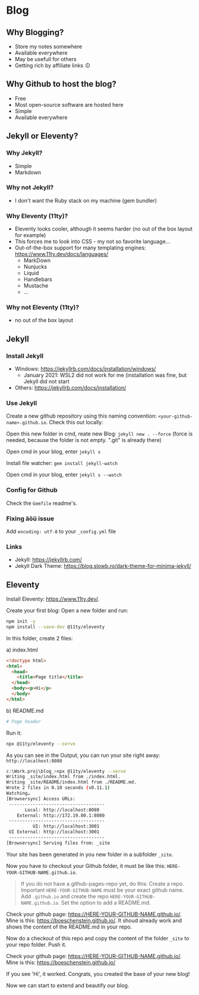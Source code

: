 # Blog

## Why Blogging?

- Store my notes somewhere
- Available everywhere
- May be usefull for others
- Getting rich by affiliate links :D

## Why Github to host the blog?

- Free
- Most open-source software are hosted here
- Simple
- Available everywhere

## Jekyll or Eleventy?

### Why Jekyll?

- Simple
- Markdown

### Why not Jekyll?

- I don't want the Ruby stack on my machine (gem bundler)

### Why Eleventy (11ty)?

- Eleventy looks cooler, although it seems harder (no out of the box layout for example)
- This forces me to look into CSS - my not so favorite language...
- Out-of-the-box support for many templating engines: <https://www.11ty.dev/docs/languages/>
  - MarkDown
  - Nunjucks
  - Liquid
  - Handlebars
  - Mustache
  - ...
  
### Why not Eleventy (11ty)?

- no out of the box layout

## Jekyll

### Install Jekyll

- Windows: <https://jekyllrb.com/docs/installation/windows/>
  - January 2021: WSL2 did not work for me (installation was fine, but Jekyll did not start
- Others: <https://jekyllrb.com/docs/installation/>

### Use Jekyll

Create a new github repository using this naming convention: `<your-github-name>.github.io`. Check this out locally:

Open this new folder in cmd, reate new Blog: `jekyll new . --force` (force is needed, because the folder is not empty. ".git" is already there)

Open cmd in your blog, enter `jekyll s`

Install file watcher: `gem install jekyll-watch`

Open cmd in your blog, enter `jekyll s --watch`

### Config for Github

Check the `Gemfile` readme's.

### Fixing äöü issue

Add `encoding: utf-8` to your `_config.yml` file

### Links

- Jekyll: <https://jekyllrb.com/>
- Jekyll Dark Theme: <https://blog.slowb.ro/dark-theme-for-minima-jekyll/>

## Eleventy

Install Eleventy: <https://www.11ty.dev/>. 

Create your first blog: Open a new folder and run:

```bash
npm init -y
npm install --save-dev @11ty/eleventy
```

In this folder, create 2 files: 

a) index.html

```html
<!doctype html>
<html>
  <head>
    <title>Page title</title>
  </head>
  <body><p>Hi</p>
  </body>
</html>
```

b) README.md

```bash
# Page header
```

Run it:

```bash
npx @11ty/eleventy --serve
```

As you can see in the Output, you can run your site right away: `http://localhost:8080`

```bash
c:\Work.proj\blog_>npx @11ty/eleventy --serve
Writing _site/index.html from ./index.html.
Writing _site/README/index.html from ./README.md.
Wrote 2 files in 0.10 seconds (v0.11.1)
Watching…
[Browsersync] Access URLs:
 ------------------------------------
       Local: http://localhost:8080
    External: http://172.19.80.1:8080
 ------------------------------------
          UI: http://localhost:3001
 UI External: http://localhost:3001
 ------------------------------------
[Browsersync] Serving files from: _site
```

Your site has been generated in you new folder in a subfolder `_site`. 

Now you have to checkout your Github folder, it must be like this: `HERE-YOUR-GITHUB-NAME.github.io`. 

> If you do not have a github-pages-repo yet, do this: Create a repo. Important `HERE-YOUR-GITHUB-NAME` must be your exact github name. Add `.github.io` and create the repo `HERE-YOUR-GITHUB-NAME.github.io`. Set the option to add a README.md.

Check your github page: <https://HERE-YOUR-GITHUB-NAME.github.io/>. Mine is this: <https://boeschenstein.github.io/>. It shoud already work and shows the content of the README.md in your repo.

Now do a checkout of this repo and copy the content of the folder `_site` to your repo folder. Push it.

Check your github page: <https://HERE-YOUR-GITHUB-NAME.github.io/>. Mine is this: <https://boeschenstein.github.io/>

If you see 'Hi', it worked. Congrats, you created the base of your new blog!

Now we can start to extend and beautify our blog.
